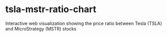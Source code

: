 # tsla-mstr-ratio-chart
Interactive web visualization showing the price ratio between Tesla (TSLA) and MicroStrategy (MSTR) stocks
